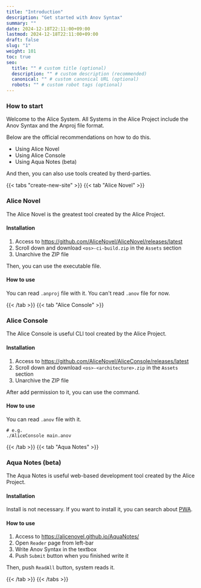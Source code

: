 ```yaml
---
title: "Introduction"
description: "Get started with Anov Syntax"
summary: ""
date: 2024-12-18T22:11:00+09:00
lastmod: 2024-12-18T22:11:00+09:00
draft: false
slug: "1"
weight: 101
toc: true
seo:
  title: "" # custom title (optional)
  description: "" # custom description (recommended)
  canonical: "" # custom canonical URL (optional)
  robots: "" # custom robot tags (optional)
---
```


### How to start

Welcome to the Alice System. All Systems in the Alice Project include the Anov Syntax and the Anproj file format.

Below are the official recommendations on how to do this.

- Using Alice Novel
- Using Alice Console
- Using Aqua Notes (beta)

And then, you can also use tools created by therd-parties.

{{< tabs "create-new-site" >}}
{{< tab "Alice Novel" >}}

### Alice Novel

The Alice Novel is the greatest tool created by the Alice Project.

#### Installation

1. Access to <https://github.com/AliceNovel/AliceNovel/releases/latest>
1. Scroll down and download `<os>-ci-build.zip` in the `Assets` section
1. Unarchive the ZIP file

Then, you can use the executable file.

#### How to use

You can read `.anproj` file with it. You can't read `.anov` file for now.

{{< /tab >}}
{{< tab "Alice Console" >}}

### Alice Console

The Alice Console is useful CLI tool created by the Alice Project.

#### Installation

1. Access to <https://github.com/AliceNovel/AliceConsole/releases/latest>
1. Scroll down and download `<os>-<architecture>.zip` in the `Assets` section
1. Unarchive the ZIP file

After add permission to it, you can use the command.

#### How to use

You can read `.anov` file with it.

```shell
# e.g.
./AliceConsole main.anov
```

{{< /tab >}}
{{< tab "Aqua Notes" >}}

### Aqua Notes (beta)

The Aqua Notes is useful web-based development tool created by the Alice Project.

#### Installation

Install is not necessary. If you want to install it, you can search about [PWA](https://web.dev/explore/progressive-web-apps).

#### How to use

1. Access to <https://alicenovel.github.io/AquaNotes/>
1. Open `Reader` page from left-bar
1. Write Anov Syntax in the textbox
1. Push `Submit` button when you finished write it

Then, push `ReadAll` button, system reads it.

{{< /tab >}}
{{< /tabs >}}
